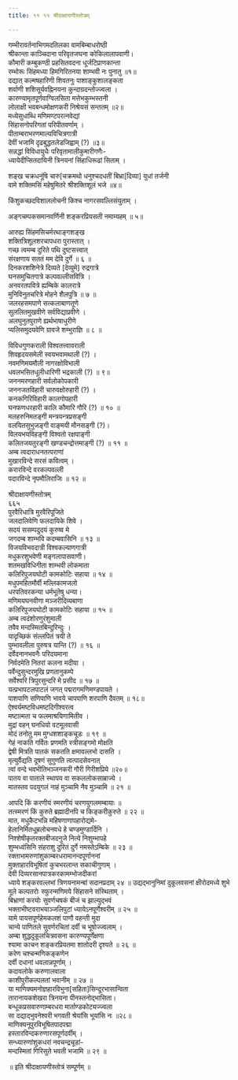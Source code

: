 ```yaml
---
title: ११ ११ श्रीदाक्षायणीस्तोत्रम्

---
```

 गम्भीरावर्तनाभिगमदतिलका वामबिम्बाधरोष्ठी  
श्रीकान्ता काञ्चिदाना परिवृतजघना कोकिलालापवाणी।  
कौमारी कम्बुकण्ठी प्रहसितवदना धूर्जटिप्राणकान्ता  
रम्भोरूः सिंहमध्या हिमगिरितनया शाम्भवी नः पुनातु ॥१॥  
दद्यात् कल्मषहारिणी शिवतनुः पाशाङ्कुशालङ्कता  
शर्वाणी शशिसूर्यवह्निनयना कुन्दाग्रदन्तोज्ज्वला ।  
कारुण्यामृतपूर्णवाग्विलसिता मत्तेभकुम्भस्तनी  
लोलाक्षी भवबन्धमोक्षणकरी निश्रेयसं सन्ततम् ॥२॥  
मध्येसुधाब्धि मणिमण्टपरत्नवेद्यां  
सिंहासनोपरिगतां परिपीतवर्णाम् ।  
पीताम्बराभरणमाल्यविचित्रगात्री  
देवीं भजामि दृढबुद्धतलेडजिह्वाम् (?) ॥३॥  
सन्नद्धां विविधायुधैः परिवृतामालीकुमारीगणैः-  
ध्यायेदीप्सितदायिनी त्रिनयनां सिंहाधिरूढां सिताम् ।  

शङ्ख चक्रधनूंषि चारु[चक्रमथो धनुश्चदधतीं बिभ्रा[दिव्या] युधां तर्जनी  
वामे शक्तिमसिं महेषुमितरे श्रीशक्तिशूलं भजे ॥४॥  

किंशुकच्छदविशाललोचनी किश्च नागरसवल्लिसंयुताम् ।  

अङ्गचम्पकसमानवर्णिनी शङ्करप्रियसती नमाम्यहम् ॥ ५॥  

आरुह्य सिंहमसिचर्मरथाङ्गशङ्ख  
शक्तित्रिशूलशरचापधरा पुरास्तात् ।  
गच्छ त्वमम्ब दुरिते पथि दुष्टसत्त्वात्  
संरक्षणाय सततं मम देवि दुर्गे ॥ ६ ॥  
दिनकरशशिनेत्रे दिव्यते [देव्युमे] रुद्रगात्रे  
घनसमुचितगात्रे कल्पवल्लीसवित्रि ।  
अनवरतपवित्रे ह्यम्बिके कालरात्रे  
मुनिविनुतचरित्रे मोहने शैलपुत्रि ॥ ७ ॥  
जलरहसमपाणे सत्कलाबाणतूणे  
सुललितमुखवीणे सर्वविद्याप्रवीणे ।  
अलघुनुतपुराणे ह्यर्थभाषाधुरीणे  
प्यलिसमुदयवेणि ग्रावजे शम्भुराज्ञि ॥ ८ ॥  

विविधगुणकराली विश्वतत्त्वावराली  
शिवहृदयसमेली स्वयभवामथाली (?) ।  
नवमणिमयमौली नागरक्षोविभाली  
धवलभसितधूलीधारिणी भद्रकाली (?) ॥ ९॥  
जननमरणहारी सर्वलोकोपकारी  
जननजतविहारी चारुवक्षोरुहारी (?) ।  
कनकगिरिविहारी कालगोपहारी  
घनफणधरहारी कालि कौमारि गौरि (?) ॥ १० ॥  
मलहरुनिमतङ्गी मन्त्रयन्त्रप्रसङ्गी  
वलयितसुभुजङ्गी वाङ्मयी मौनसङ्गी (?)।  
विलयभयविहङ्गी विश्वतो रक्षपाङ्गी  
कलितजयतुरङ्गी खण्डचन्द्रोत्तमाङ्गी (?) ॥ ११ ॥  
अम्ब त्वदाराधनतत्पराणां  
मुखारविन्दे सरसं कवित्वम् ।  
करारविन्दे वरकल्पवल्ली  
पदारविन्दे नृपमौलिराजिः ॥ १२ ॥  

श्रीदाक्षायणीस्तोत्रम्  
६६५  
पुरवैरिधात्रि मुरवैरिपूजिते  
जलदालिवेणि फलदायिके शिवे ।  
सदयं ससम्पदुदयं कुरुष्व मे  
जगदम्ब शाम्भवि कदम्बवासिनि ॥ १३ ॥  
विजयविभवदात्री विश्वकल्याणगात्री  
मधुकरशुभवेणी मङ्गलापासवाणी।  
शतमखविधिगीता शाम्भवी लोकमाता  
कलिरिपुजयघोटी कामकोटिः सहाया ॥ १४ ॥  
मधुपमहितमौर्वी मल्लिकामजलो  
धरपतिवरकन्या धर्मभूतेषु धन्या।  
मणिमयघनवीणा मञ्जरीदिव्यबाणा  
कलिरिपुजयघोटी कामकोटिः सहाया ॥ १५ ॥  
अम्ब त्वदंशोरणुरंशुमाली  
तवैव मन्दस्मितबिन्दुरिन्दुः ।  
यादृच्छिकं संल्लपितं त्रयी ते  
पुम्भावलीला पुरुषत्र यान्ति (?) ॥ १६ ॥  
दर्वेदनानभवनैः परिदयमाना  
निर्वदमेति नितरां कलना मदीया ।  
पर्वेन्दुसुन्दरमुखि प्रणतानुकम्पे  
सर्वेश्वरि त्रिपुरसुन्दरि मे प्रसीद ॥ १७ ॥  
यत्प्रभापटलपाटलं जगत् पद्मरागमणिमण्डपायते ।  
पाशपाणि सणिपाणि भावये चापपाणि शरपाणि दैवतम् ॥ १८॥  
ऐश्वर्यमष्टविधमष्टदिगीश्वरत्व  
मष्टात्मता च फलमाश्रयिणामितीव ।  
मुद्रां वहन् घनधियो वटमूलवासी  
मोदं तनोतु मम मुग्धशशाङ्कचूडः ॥ १९ ॥  
गेहं नाकति गर्वितः प्रणमति स्त्रीसङ्गमो मोक्षति  
द्वेषी मित्रति पातकं सकतति क्षमावल्लभो दासति ।  
मृत्युर्वैद्यति दूषणं सुगुणति त्वत्पादसेवनात्  
त्वां वन्दे भवभीतिभञ्जनकरी गौरी गिरीशप्रिये ॥२०॥  
पातय वा पाताले स्थापय वा सकललोकसाम्राज्ये ।  
मातस्तव पदयुगलं नाहं मुञ्चामि नैव मुञ्चामि ॥ २१ ॥  

आपदि किं करणीयं स्मरणीयं चरणयुगलमम्बायाः ॥  
तत्स्मरणं किं कुरुते ब्रह्मादीनपि च किङ्करीकुरुते ॥ २२ ॥  
मात, मधुकैटभन्नि महिषणाणापहारोद्यमे-  
हेलानिर्मितधूम्रलोचनवधे हे चण्डमुण्डार्दिनि ।  
निश्शेषीकृतरक्तबीजदनुजे नित्ये निशुम्भापहे  
शुम्भध्वंसिनि संहराशु दुरितं दुर्गे नमस्तेऽम्बिके ॥ २३ ॥  
रक्ताभामरुणांशुकाम्बरधरामानन्दपूर्णाननां  
मुक्ताहारविभूषितां कुचभरलान्त सकाचीगुणाम् ।  
देवी दिव्यरसानपात्रकरकामम्भोजदीकरां  
ध्याये शङ्करवल्लभां त्रिणयनामन्बां सदानप्रदाम् २४ ॥ उद्यद्भानुनिमां दुकूलवसनां क्षीरोदमध्ये शुभे  
मूले कल्पतरोः स्फुरन्मणिमये सिंहासने संस्थिताम् ।  
बिभ्राणां करयोः सुवर्णचषकं बीजं च झाल्युद्भवं  
भक्ताभीष्टवराभयाञ्जलिपुटां ध्यायेऽनपूर्णेश्वरीम् ॥ २५ ॥  
यामे पायसपूर्णहेमकलशं पाणौ वहन्ती मुदा  
चान्ये पाणितले सुवर्णरचितां दर्वी च भूषोज्ज्वलाम् ।  
अम्बा शुद्धदुकूलचित्रवसना कारुण्यपूर्णेक्षणा  
श्यामा काचन शङ्करप्रियतमा शातोदरी दृश्यते ॥ २६ ॥  
करेण चश्चन्मणिकङ्कणेन  
दर्वी दधानां धवलान्नपूर्णाम् ।  
कदावलोके करुणालवाला  
काशीपुरीकल्पलतां भवानीम् ॥ २७ ॥  
या माणिक्यमनोज्ञहारविभुना[सहिता]सिन्दूरभासान्विता  
तारानायकशेखरा त्रिनयना पीनस्तनोद्भासिता।  
बन्धूकप्रसवारुणाम्बरधरा मार्ताण्डकोट्यज्ज्वला  
सा दद्याद्भुवनेश्वरी भगवती श्रेयांसि भूयांसि नः ॥२८॥  
माणिक्यनूपुरविभूषितपादपद्मा  
हस्तारविन्दकरुणारसपूर्णदर्वीम् ।  
सन्ध्यारुणांशुकधरां नवचन्द्रचूडां-  
मन्दस्मितां गिरिसुते भवती भजामि ॥ २९ ॥  

॥ इति श्रीदाक्षायणीस्तोत्रं सम्पूर्णम् ॥  